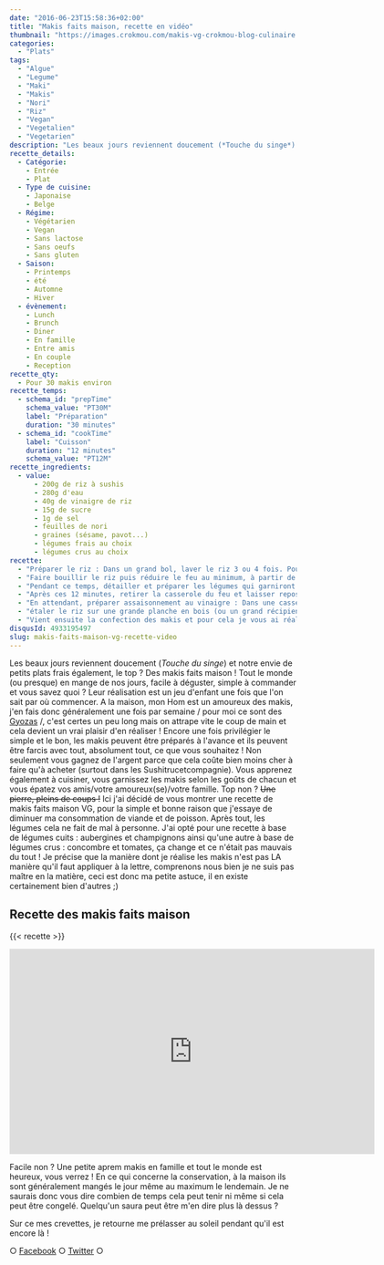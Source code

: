 ```yaml
---
date: "2016-06-23T15:58:36+02:00"
title: "Makis faits maison, recette en vidéo"
thumbnail: "https://images.crokmou.com/makis-vg-crokmou-blog-culinaire.jpg"
categories:
  - "Plats"
tags:
  - "Algue"
  - "Legume"
  - "Maki"
  - "Makis"
  - "Nori"
  - "Riz"
  - "Vegan"
  - "Vegetalien"
  - "Vegetarien"
description: "Les beaux jours reviennent doucement (*Touche du singe*) et notre envie de petits plats frais également, le top ? Des makis faits maison !"
recette_details:
  - Catégorie:
    - Entrée
    - Plat
  - Type de cuisine:
    - Japonaise
    - Belge
  - Régime:
    - Végétarien
    - Vegan
    - Sans lactose
    - Sans oeufs
    - Sans gluten
  - Saison:
    - Printemps
    - été
    - Automne
    - Hiver
  - évènement:
    - Lunch
    - Brunch
    - Diner
    - En famille
    - Entre amis
    - En couple
    - Reception
recette_qty:
  - Pour 30 makis environ
recette_temps:
  - schema_id: "prepTime"
    schema_value: "PT30M"
    label: "Préparation"
    duration: "30 minutes"
  - schema_id: "cookTime"
    label: "Cuisson"
    duration: "12 minutes"
    schema_value: "PT12M"
recette_ingredients:
  - value:
      - 200g de riz à sushis
      - 280g d'eau
      - 40g de vinaigre de riz
      - 15g de sucre
      - 1g de sel
      - feuilles de nori
      - graines (sésame, pavot...)
      - légumes frais au choix
      - légumes crus au choix
recette:
  - "Préparer le riz : Dans un grand bol, laver le riz 3 ou 4 fois. Pour cela il suffit de verser un peu d’eau sur le riz et de mélanger du bout des doigts. L’eau deviendra trouble, jeter l’eau et recommencer l’opération jusqu’à ce que l’eau du riz soit claire. Egouter le riz puis le verser dans une casserole avec les 280g d’eau, couvrir à l’aide d’un couvercle."
  - "Faire bouillir le riz puis réduire le feu au minimum, à partir de là, laisser mijoter pendant 12 minutes."
  - "Pendant ce temps, détailler et préparer les légumes qui garniront les makis."
  - "Après ces 12 minutes, retirer la casserole du feu et laisser reposer 10 minutes à couvert"
  - "En attendant, préparer assaisonnement au vinaigre : Dans une casserole, faire bouillir le vinaigre, le sucre et le sel. Retirer du feu."
  - "étaler le riz sur une grande planche en bois (ou un grand récipient non métallique comme ceux dans lesquels on prépare le couscous). A l’aide d’un cuillère en bois plate, trancher le riz délicatement tout en l’humidifiant avec assaisonnement. Le but étant de séparer les gains de riz délicatement afin de ne pas se retrouver avec de grosses masses agglutinées. Cette étape est technique mais l’habitude vient avec la pratique ! Le riz ne doit pas trop refroidir sinon il va durcir, le conserver sous un torchon humide en attendant la confection des makis."
  - "Vient ensuite la confection des makis et pour cela je vous ai réalisé une petite vidéo, parce que pour le coup des images valent mieux que des mots"
disqusId: 4933195497
slug: makis-faits-maison-vg-recette-video
---
```


Les beaux jours reviennent doucement (*Touche du singe*) et notre envie de petits plats frais également, le top ? Des makis faits maison ! Tout le monde (ou presque) en mange de nos jours, facile à déguster, simple à commander et vous savez quoi ? Leur réalisation est un jeu d'enfant une fois que l'on sait par où commencer. A la maison, mon Hom est un amoureux des makis, j'en fais donc généralement une fois par semaine / pour moi ce sont des [Gyozas](https://crokmou.com/2015/08/gyoza-au-porc-maison) /, c'est certes un peu long mais on attrape vite le coup de main et cela devient un vrai plaisir d'en réaliser ! Encore une fois privilégier le simple et le bon, les makis peuvent être préparés à l'avance et ils peuvent être farcis avec tout, absolument tout, ce que vous souhaitez ! Non seulement vous gagnez de l'argent parce que cela coûte bien moins cher à faire qu'à acheter (surtout dans les Sushitrucetcompagnie). Vous apprenez également à cuisiner, vous garnissez les makis selon les goûts de chacun et vous épatez vos amis/votre amoureux(se)/votre famille. Top non ? <del>Une pierre, pleins de coups !</del> Ici j'ai décidé de vous montrer une recette de makis faits maison VG, pour la simple et bonne raison que j'essaye de diminuer ma consommation de viande et de poisson. Après tout, les légumes cela ne fait de mal à personne. J'ai opté pour une recette à base de légumes cuits : aubergines et champignons ainsi qu'une autre à base de légumes crus : concombre et tomates, ça change et ce n'était pas mauvais du tout ! Je précise que la manière dont je réalise les makis n'est pas LA manière qu'il faut appliquer à la lettre, comprenons nous bien je ne suis pas maître en la matière, ceci est donc ma petite astuce, il en existe certainement bien d'autres ;)

## **Recette des makis faits maison**

{{< recette >}}

<iframe src="https://www.youtube.com/watch?v=54WGIkhnF9Y" width="640" height="360" frameborder="0" allowfullscreen="allowfullscreen"></iframe>

Facile non ? Une petite aprem makis en famille et tout le monde est heureux, vous verrez ! En ce qui concerne la conservation, à la maison ils sont généralement mangés le jour même au maximum le lendemain. Je ne saurais donc vous dire combien de temps cela peut tenir ni même si cela peut être congelé. Quelqu'un saura peut être m'en dire plus là dessus ?

Sur ce mes crevettes, je retourne me prélasser au soleil pendant qu'il est encore là !

○ [Facebook](https://www.facebook.com/crokmou.blog) ○ [Twitter](https://twitter.com/Crokmou) ○
